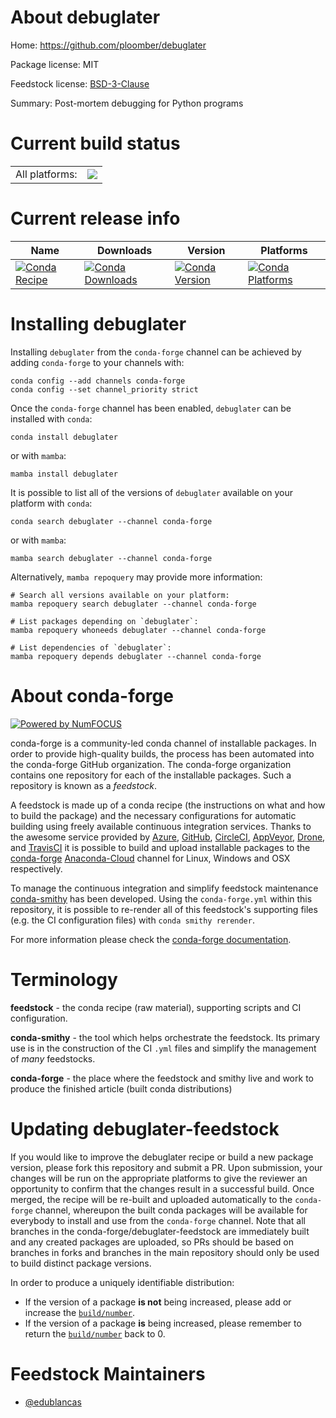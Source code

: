 About debuglater
================

Home: https://github.com/ploomber/debuglater

Package license: MIT

Feedstock license: [BSD-3-Clause](https://github.com/conda-forge/debuglater-feedstock/blob/main/LICENSE.txt)

Summary: Post-mortem debugging for Python programs

Current build status
====================


<table><tr><td>All platforms:</td>
    <td>
      <a href="https://dev.azure.com/conda-forge/feedstock-builds/_build/latest?definitionId=17211&branchName=main">
        <img src="https://dev.azure.com/conda-forge/feedstock-builds/_apis/build/status/debuglater-feedstock?branchName=main">
      </a>
    </td>
  </tr>
</table>

Current release info
====================

| Name | Downloads | Version | Platforms |
| --- | --- | --- | --- |
| [![Conda Recipe](https://img.shields.io/badge/recipe-debuglater-green.svg)](https://anaconda.org/conda-forge/debuglater) | [![Conda Downloads](https://img.shields.io/conda/dn/conda-forge/debuglater.svg)](https://anaconda.org/conda-forge/debuglater) | [![Conda Version](https://img.shields.io/conda/vn/conda-forge/debuglater.svg)](https://anaconda.org/conda-forge/debuglater) | [![Conda Platforms](https://img.shields.io/conda/pn/conda-forge/debuglater.svg)](https://anaconda.org/conda-forge/debuglater) |

Installing debuglater
=====================

Installing `debuglater` from the `conda-forge` channel can be achieved by adding `conda-forge` to your channels with:

```
conda config --add channels conda-forge
conda config --set channel_priority strict
```

Once the `conda-forge` channel has been enabled, `debuglater` can be installed with `conda`:

```
conda install debuglater
```

or with `mamba`:

```
mamba install debuglater
```

It is possible to list all of the versions of `debuglater` available on your platform with `conda`:

```
conda search debuglater --channel conda-forge
```

or with `mamba`:

```
mamba search debuglater --channel conda-forge
```

Alternatively, `mamba repoquery` may provide more information:

```
# Search all versions available on your platform:
mamba repoquery search debuglater --channel conda-forge

# List packages depending on `debuglater`:
mamba repoquery whoneeds debuglater --channel conda-forge

# List dependencies of `debuglater`:
mamba repoquery depends debuglater --channel conda-forge
```


About conda-forge
=================

[![Powered by
NumFOCUS](https://img.shields.io/badge/powered%20by-NumFOCUS-orange.svg?style=flat&colorA=E1523D&colorB=007D8A)](https://numfocus.org)

conda-forge is a community-led conda channel of installable packages.
In order to provide high-quality builds, the process has been automated into the
conda-forge GitHub organization. The conda-forge organization contains one repository
for each of the installable packages. Such a repository is known as a *feedstock*.

A feedstock is made up of a conda recipe (the instructions on what and how to build
the package) and the necessary configurations for automatic building using freely
available continuous integration services. Thanks to the awesome service provided by
[Azure](https://azure.microsoft.com/en-us/services/devops/), [GitHub](https://github.com/),
[CircleCI](https://circleci.com/), [AppVeyor](https://www.appveyor.com/),
[Drone](https://cloud.drone.io/welcome), and [TravisCI](https://travis-ci.com/)
it is possible to build and upload installable packages to the
[conda-forge](https://anaconda.org/conda-forge) [Anaconda-Cloud](https://anaconda.org/)
channel for Linux, Windows and OSX respectively.

To manage the continuous integration and simplify feedstock maintenance
[conda-smithy](https://github.com/conda-forge/conda-smithy) has been developed.
Using the ``conda-forge.yml`` within this repository, it is possible to re-render all of
this feedstock's supporting files (e.g. the CI configuration files) with ``conda smithy rerender``.

For more information please check the [conda-forge documentation](https://conda-forge.org/docs/).

Terminology
===========

**feedstock** - the conda recipe (raw material), supporting scripts and CI configuration.

**conda-smithy** - the tool which helps orchestrate the feedstock.
                   Its primary use is in the construction of the CI ``.yml`` files
                   and simplify the management of *many* feedstocks.

**conda-forge** - the place where the feedstock and smithy live and work to
                  produce the finished article (built conda distributions)


Updating debuglater-feedstock
=============================

If you would like to improve the debuglater recipe or build a new
package version, please fork this repository and submit a PR. Upon submission,
your changes will be run on the appropriate platforms to give the reviewer an
opportunity to confirm that the changes result in a successful build. Once
merged, the recipe will be re-built and uploaded automatically to the
`conda-forge` channel, whereupon the built conda packages will be available for
everybody to install and use from the `conda-forge` channel.
Note that all branches in the conda-forge/debuglater-feedstock are
immediately built and any created packages are uploaded, so PRs should be based
on branches in forks and branches in the main repository should only be used to
build distinct package versions.

In order to produce a uniquely identifiable distribution:
 * If the version of a package **is not** being increased, please add or increase
   the [``build/number``](https://docs.conda.io/projects/conda-build/en/latest/resources/define-metadata.html#build-number-and-string).
 * If the version of a package **is** being increased, please remember to return
   the [``build/number``](https://docs.conda.io/projects/conda-build/en/latest/resources/define-metadata.html#build-number-and-string)
   back to 0.

Feedstock Maintainers
=====================

* [@edublancas](https://github.com/edublancas/)


